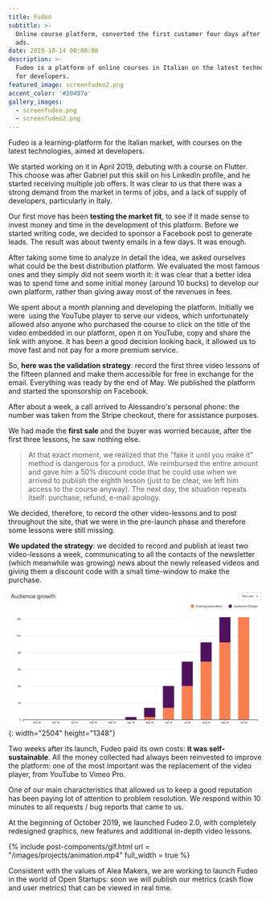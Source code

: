 ```yaml
---
title: Fudeo
subtitle: >-
  Online course platform, converted the first customer four days after the first
  ads.
date: 2019-10-14 00:00:00
description: >-
  Fudeo is a platform of online courses in Italian on the latest technologies
  for developers.
featured_image: screenfudeo2.png
accent_color: '#20497a'
gallery_images:
  - screenfudeo.png
  - screenfudeo2.png
---
```


Fudeo is a learning-platform for the Italian market, with courses on the latest technologies, aimed at developers.

We started working on it in April 2019, debuting with a course on Flutter. This choose was after Gabriel put this skill on his LinkedIn profile, and he started receiving multiple job offers. It was clear to us that there was a strong demand from the market in terms of jobs, and a lack of supply of developers, particularly in Italy.

Our first move has been&nbsp;**testing the market fit**, to see if it made sense to invest money and time in the development of this platform. Before we started writing code, we decided to sponsor a Facebook post to generate leads. The result was about twenty emails in a few days. It was enough.

After taking some time to analyze in detail the idea, we asked ourselves what could be the best distribution platform. We evaluated the most famous ones and they simply did not seem worth it: it was clear that a better idea was to spend time and some initial money (around 10 bucks) to develop our own platform, rather than giving away most of the revenues in fees.

We spent about a month planning and developing the platform. Initially we were&nbsp; using the YouTube player to serve our videos, which unfortunately allowed also anyone who purchased the course to click on the title of the video embedded in our platform, open it on YouTube, copy and share the link with anyone. It has been a good decision looking back, it allowed us to move fast and not pay for a more premium service.

So, **here was the validation strategy**\: record the first three video lessons of the fifteen planned and make them accessible for free in exchange for the email. Everything was ready by the end of May. We published the platform and started the sponsorship on Facebook.

After about a week, a call arrived to Alessandro's personal phone: the number was taken from the Stripe checkout, there for assistance purposes.

We had made the **first sale** and the buyer was worried because, after the first three lessons, he saw nothing else.

> At that exact moment, we realized that the "fake it until you make it" method is dangerous for a product. We reimbursed the entire amount and gave him a 50% discount code that he could use when we arrived to publish the eighth lesson (just to be clear, we left him access to the course anyway). The next day, the situation repeats itself: purchase, refund, e-mail apology.

We decided, therefore, to record the other video-lessons and to post throughout the site, that we were in the pre-launch phase and therefore some lessons were still missing.

**We updated the strategy**\: we decided to record and publish at least two video-lessons a week, communicating to all the contacts of the newsletter (which meanwhile was growing) news about the newly released videos and giving them a discount code with a small time-window to make the purchase.

![Mailchimp's audience growth](/uploads/audience-growth.png "Mailchimp's audience growth"){: width="2504" height="1348"}

Two weeks after its launch, Fudeo paid its own costs: **it was self-sustainable**. All the money collected had always been reinvested to improve the platform: one of the most important was the replacement of the video player, from YouTube to Vimeo Pro.

One of our main characteristics that allowed us to keep a good reputation has been paying lot of attention to problem resolution. We respond within 10 minutes to all requests / bug reports that came to us.

At the beginning of October 2019, we launched Fudeo 2.0, with completely redesigned graphics, new features and additional in-depth video lessons.

{% include post-components/gif.html url = "/images/projects/animation.mp4" full_width = true %}

Consistent with the values of Alea Makers, we are working to launch Fudeo in the world of Open Startups: soon we will publish our metrics (cash flow and user metrics) that can be viewed in real time.